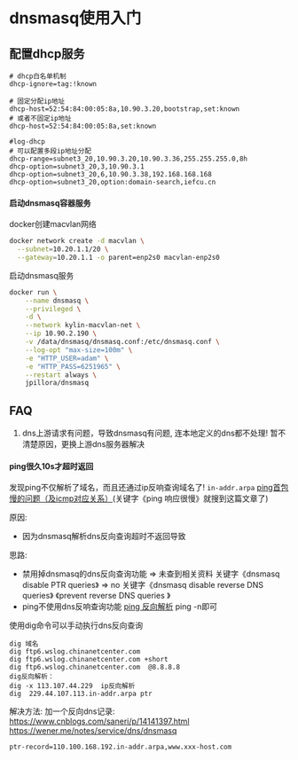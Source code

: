 # dnsmasq使用入门

## 配置dhcp服务

```
# dhcp白名单机制
dhcp-ignore=tag:!known

# 固定分配ip地址
dhcp-host=52:54:84:00:05:8a,10.90.3.20,bootstrap,set:known
# 或者不固定ip地址
dhcp-host=52:54:84:00:05:8a,set:known

#log-dhcp
# 可以配置多段ip地址分配
dhcp-range=subnet3_20,10.90.3.20,10.90.3.36,255.255.255.0,8h
dhcp-option=subnet3_20,3,10.90.3.1
dhcp-option=subnet3_20,6,10.90.3.38,192.168.168.168
dhcp-option=subnet3_20,option:domain-search,iefcu.cn
```

#### 启动dnsmasq容器服务

docker创建macvlan网络
```bash
docker network create -d macvlan \
  --subnet=10.20.1.1/20 \
  --gateway=10.20.1.1 -o parent=enp2s0 macvlan-enp2s0
```

启动dnsmasq服务
```bash
docker run \
    --name dnsmasq \
    --privileged \
    -d \
    --network kylin-macvlan-net \
    --ip 10.90.2.190 \
    -v /data/dnsmasq/dnsmasq.conf:/etc/dnsmasq.conf \
    --log-opt "max-size=100m" \
    -e "HTTP_USER=adam" \
    -e "HTTP_PASS=6251965" \
    --restart always \
    jpillora/dnsmasq
```

## FAQ

1. dns上游请求有问题，导致dnsmasq有问题, 连本地定义的dns都不处理!
  暂不清楚原因，更换上游dns服务器解决

#### ping很久10s才超时返回

发现ping不仅解析了域名，而且还通过ip反响查询域名了! `in-addr.arpa`
[ping首包慢的问题（及icmp对应关系）](https://blog.51cto.com/xzq2000/2402249)(关键字《ping 响应很慢》就搜到这篇文章了)

原因:
* 因为dnsmasq解析dns反向查询超时不返回导致

思路:
* 禁用掉dnsmasq的dns反向查询功能 => 未查到相关资料
  关键字《dnsmasq disable PTR queries》 => no
  关键字《dnsmasq disable reverse DNS queries》
  《prevent reverse DNS queries 》
* ping不使用dns反响查询功能
  [ping 反向解析](https://www.csdn.net/tags/MtjaEgxsMzY5NDgtYmxvZwO0O0OO0O0O.html)
  ping -n即可

使用dig命令可以手动执行dns反向查询
```
dig 域名  
dig ftp6.wslog.chinanetcenter.com
dig ftp6.wslog.chinanetcenter.com +short
dig ftp6.wslog.chinanetcenter.com  @8.8.8.8 
dig反向解析：
dig -x 113.107.44.229  ip反向解析
dig  229.44.107.113.in-addr.arpa ptr
```

解决方法:
加一个反向dns记录: https://www.cnblogs.com/saneri/p/14141397.html
https://wener.me/notes/service/dns/dnsmasq
```
ptr-record=110.100.168.192.in-addr.arpa,www.xxx-host.com
```
